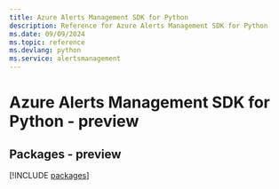 ```yaml
---
title: Azure Alerts Management SDK for Python
description: Reference for Azure Alerts Management SDK for Python
ms.date: 09/09/2024
ms.topic: reference
ms.devlang: python
ms.service: alertsmanagement
---
```

# Azure Alerts Management SDK for Python - preview
## Packages - preview
[!INCLUDE [packages](alerts-management-index.md)]
